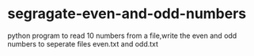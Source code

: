 # segragate-even-and-odd-numbers
python program to read 10 numbers from a file,write the even and odd numbers to seperate files even.txt and odd.txt
